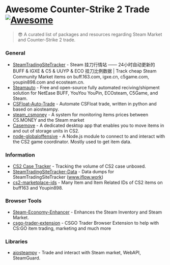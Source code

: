 # Awesome Counter-Strike 2 Trade [![Awesome](https://cdn.rawgit.com/sindresorhus/awesome/d7305f38d29fed78fa85652e3a63e154dd8e8829/media/badge.svg)](https://github.com/sindresorhus/awesome)
> 😎 A curated list of packages and resources regarding Steam Market and Counter-Strike 2 trade.

### General

- [SteamTradingSiteTracker](https://github.com/EricZhu-42/SteamTradingSiteTracker) - Steam 挂刀行情站 —— 24小时自动更新的 BUFF & IGXE & C5 & UUYP & ECO 挂刀比例数据 | Track cheap Steam Community Market items on buff.163.com, igxe.cn, c5game.com, youpin898.com and ecosteam.cn. 
- [Steamauto](https://github.com/Steamauto/Steamauto) - Free and open-source fully automated reciving/shipment solution for NetEase BUFF, YouYou YouPin, ECOsteam, C5Game, and Steam.
- [CSFloat-Auto-Trade](https://github.com/gradinazz/CSFloat-Auto-Trade) - Automate CSFloat trade, written in python and based on aiosteampy.
- [steam_csmoney](https://github.com/Soniclev/steam_csmoney) - A system for monitoring items prices between CS.MONEY and the Steam market 
- [Casemove](https://github.com/nombersDev/casemove) - A dedicated desktop app that enables you to move items in and out of storage units in CS2.
- [node-globaloffensive](https://github.com/DoctorMcKay/node-globaloffensive) - A Node.js module to connect to and interact with the CS2 game coordinator. Mostly used to get item data.

### Information

- [CS2 Case Tracker](https://csgocasetracker.com) - Tracking the volume of CS2 case unboxed.
- [SteamTradingSiteTracker-Data](https://github.com/EricZhu-42/SteamTradingSiteTracker-Data) - Data dumps for SteamTradingSiteTracker (www.iflow.work)
- [cs2-marketplace-ids](https://github.com/ModestSerhat/cs2-marketplace-ids) - Many Item and Item Related IDs of CS2 items on buff163 and Youpin898.

### Browser Tools

- [Steam-Economy-Enhancer](https://github.com/Nuklon/Steam-Economy-Enhancer) - Enhances the Steam Inventory and Steam Market. 
- [csgo-trader-extension](https://github.com/gergelyszabo94/csgo-trader-extension) - CSGO Trader Browser Extension to help with CS:GO item trading, marketing and much more

### Libraries

- [aiosteampy](https://github.com/somespecialone/aiosteampy) - Trade and interact with Steam market, WebAPI, SteamGuard.
